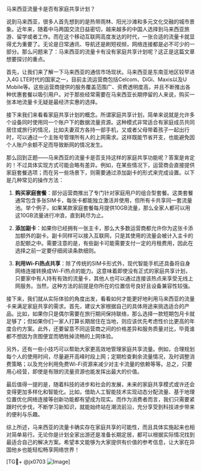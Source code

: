 马来西亚流量卡是否有家庭共享计划？

说到马来西亚，很多人首先想到的是热带雨林、阳光沙滩和多元文化交融的城市景象。近年来，随着中马两国交流日益密切，越来越多的中国人选择到马来西亚旅游、留学或者工作。而在这个移动互联网高度发达的时代，一张合适的流量卡就显得尤为重要了。无论是日常通讯、导航还是刷短视频，网络连接都是必不可少的一部分。那么问题来了：马来西亚的流量卡有没有家庭共享计划呢？这正是这篇文章想要探讨的重点。

首先，让我们来了解一下马来西亚的通信市场现状。马来西亚是东南亚地区较早进入4G LTE时代的国家之一，目前主流运营商包括Celcom、DiGi、Maxis以及U Mobile等。这些运营商提供的服务覆盖范围广、资费透明度高，并且不断推出各种优惠套餐以吸引用户。对于那些经常需要在马来西亚长期停留的人来说，购买一张本地流量卡无疑是最经济实惠的选择。

接下来我们来看看家庭共享计划的概念。所谓家庭共享计划，简单来说就是允许多个设备同时使用同一个账户下的数据流量资源。这种模式非常适合有家庭成员共同居住或旅行的情况，比如夫妻双方各持一部手机，又或者父母带着孩子一起出行时，可以通过一个主账号管理所有人的上网需求。这样既能节省开支，也能避免因个人账户余额不足而导致断网的情况发生。

那么回到正题——马来西亚的流量卡是否支持这样的家庭共享功能呢？答案是肯定的！不过具体实现方式可能会略有差异。例如，在某些情况下，运营商会直接提供家庭套餐选项；而在另一些场景下，则需要通过添加副卡的形式来完成设置。以下是几种常见的操作方法：

1. **购买家庭套餐**：部分运营商推出了专门针对家庭用户的组合型套餐。这类套餐通常包含多张SIM卡，每张卡都能独立激活并使用，但所有卡共享同一套流量池。举个例子，如果某款家庭套餐每月提供10GB流量，那么全家人都可以用这10GB流量进行冲浪，直到耗尽为止。
   
2. **添加副卡**：如果你已经拥有一张主卡，那么大多数运营商都允许你为这张卡添加额外的副卡。副卡同样可以接入互联网，只是其使用的流量会被计入主卡的总配额之中。需要注意的是，有些副卡可能需要支付一定的月租费用，因此在选择之前一定要仔细阅读条款细则。

3. **利用Wi-Fi热点共享**：除了传统的SIM卡形式外，现代智能手机还具备将自身网络连接转换成Wi-Fi热点的能力。这意味着即使没有正式的家庭共享计划，只要家中有人持有有效的流量卡，其他人也可以通过连接该热点来享受无线上网服务。当然，这种方法的前提是你所在的位置信号良好且设备兼容性较强。

接下来，我们就从实际体验的角度出发，看看如何才能更好地利用马来西亚的流量卡来满足家庭共享的需求。首先，建议大家根据自己的具体用途来挑选适合的产品。比如，如果你只是偶尔需要在旅行期间保持联络，那么选择一款短期包月卡就足够了；但如果你们一家人打算长期居住在当地，则应该优先考虑性价比更高的年度合约方案。此外，还要留意不同运营商之间的价格差异和服务质量对比，毕竟谁都不想因为贪图便宜而牺牲掉流畅的上网体验。

另外，还有一些小技巧可以帮助大家更高效地管理家庭共享流量。例如，合理规划每个人的使用时间，尽量避开高峰时段上网；定期检查剩余流量情况，及时调整消费策略；以及充分利用免费Wi-Fi资源来减少对主卡流量的依赖等等。总之，只要用心经营，即使是有限的流量资源也能发挥出最大的价值。

最后值得一提的是，随着科技的进步和社会的发展，未来的家庭共享模式或许还会变得更加多样化和智能化。比如，借助人工智能技术实现动态分配流量、基于地理位置优化网络连接等创新功能都有望成为现实。而作为消费者而言，我们只需要紧跟时代步伐，不断学习新知识，就能始终站在潮流前沿，充分享受到科技进步带来的便利与乐趣。

综上所述，马来西亚的流量卡确实存在家庭共享的可能性，而且具体实施起来也相对简单易行。无论你是计划全家出游还是准备长期定居，都可以根据实际情况找到最适合自己的解决方案。希望本文能够为大家提供有价值的参考信息，让大家在异国他乡也能轻松畅享网络世界！

[TG💪+ @jx0703 ![Image](https://github.com/user-attachments/assets/dbca1d08-cadb-493c-b0ec-ad6f7a83f270)]